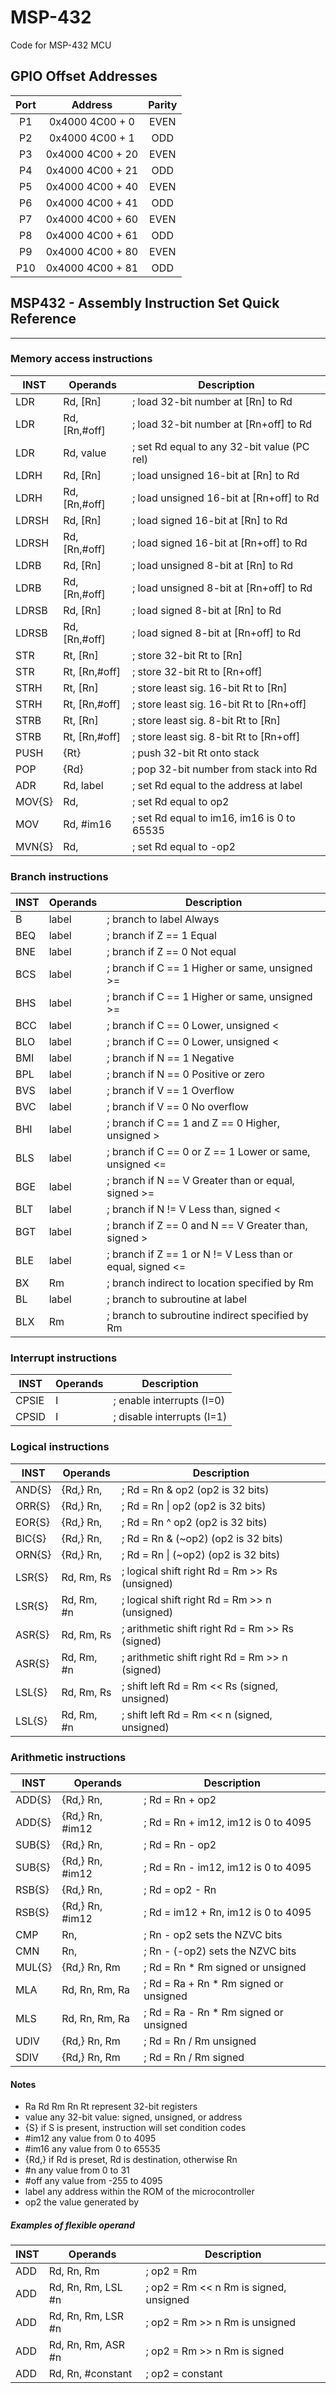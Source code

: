 # MSP-432
Code for MSP-432 MCU

## GPIO Offset Addresses
| Port |      Address     | Parity |
|:----:|:----------------:|:------:|
|  P1  | 0x4000 4C00 + 0  |  EVEN  |
|  P2  | 0x4000 4C00 + 1  |  ODD   |
|  P3  | 0x4000 4C00 + 20 |  EVEN  |
|  P4  | 0x4000 4C00 + 21 |  ODD   |
|  P5  | 0x4000 4C00 + 40 |  EVEN  |
|  P6  | 0x4000 4C00 + 41 |  ODD   |
|  P7  | 0x4000 4C00 + 60 |  EVEN  |
|  P8  | 0x4000 4C00 + 61 |  ODD   |
|  P9  | 0x4000 4C00 + 80 |  EVEN  |
|  P10 | 0x4000 4C00 + 81 |  ODD   |

## MSP432 - Assembly Instruction Set Quick Reference
***
### Memory access instructions
| INST | Operands | Description |
|------|----------|-------------|
LDR 	| Rd,		[Rn]				|; load 32-bit number at [Rn] to Rd
LDR		| Rd,		[Rn,#off]		|; load 32-bit number at [Rn+off] to Rd
LDR		| Rd,		value				|; set Rd equal to any 32-bit value (PC rel)
LDRH	| Rd,		[Rn]				|; load unsigned 16-bit at [Rn] to Rd
LDRH	| Rd,		[Rn,#off]		|; load unsigned 16-bit at [Rn+off] to Rd
LDRSH	| Rd,		[Rn]				|; load signed 16-bit at [Rn] to Rd
LDRSH	| Rd,		[Rn,#off]		|; load signed 16-bit at [Rn+off] to Rd
LDRB	| Rd,		[Rn]				|; load unsigned 8-bit at [Rn] to Rd
LDRB	| Rd,		[Rn,#off]		|; load unsigned 8-bit at [Rn+off] to Rd
LDRSB	| Rd,		[Rn]				|; load signed 8-bit at [Rn] to Rd
LDRSB	| Rd,		[Rn,#off]		|; load signed 8-bit at [Rn+off] to Rd
STR		| Rt,		[Rn]				|; store 32-bit Rt to [Rn]
STR		| Rt,		[Rn,#off]		|; store 32-bit Rt to [Rn+off]
STRH	| Rt,		[Rn]				|; store least sig. 16-bit Rt to [Rn]
STRH	| Rt,		[Rn,#off]		|; store least sig. 16-bit Rt to [Rn+off]
STRB	| Rt,		[Rn]				|; store least sig. 8-bit Rt to [Rn]
STRB	| Rt,		[Rn,#off]		|; store least sig. 8-bit Rt to [Rn+off]
PUSH	| {Rt}							|; push 32-bit Rt onto stack
POP		| {Rd}							|; pop 32-bit number from stack into Rd
ADR		| Rd, label					|; set Rd equal to the address at label
MOV{S}| Rd, <op2>					|; set Rd equal to op2
MOV		| Rd, #im16					|; set Rd equal to im16, im16 is 0 to 65535
MVN{S}| Rd, <op2>					|; set Rd equal to -op2

### Branch instructions
| INST | Operands | Description |
|------|----------|-------------|
B			| label		| ; branch to label		Always
BEQ		| label		| ; branch if Z == 1	Equal
BNE		| label		| ; branch if Z == 0	Not equal
BCS		| label		| ; branch if C == 1	Higher or same, unsigned >=
BHS		| label		| ; branch if C == 1	Higher or same, unsigned >=
BCC		| label		| ; branch if C == 0	Lower, unsigned <
BLO		| label		| ; branch if C == 0	Lower, unsigned <
BMI		| label		| ; branch if N == 1	Negative
BPL		| label		| ; branch if N == 0	Positive or zero
BVS		| label		| ; branch if V == 1	Overflow
BVC		| label		| ; branch if V == 0	No overflow
BHI		| label		| ; branch if C == 1 and Z == 0	Higher, unsigned >
BLS		| label		| ; branch if C == 0 or  Z == 1	Lower or same, unsigned <=
BGE		| label		| ; branch if N == V	Greater than or equal, signed >=
BLT		| label		| ; branch if N != V	Less than, signed <
BGT		| label		| ; branch if Z == 0 and N == V	Greater than, signed >
BLE		| label		| ; branch if Z == 1 or N != V	Less than or equal, signed <=
BX		| Rm			| ; branch indirect to location specified by Rm
BL		| label		| ; branch to subroutine at label
BLX		| Rm			| ; branch to subroutine indirect specified by Rm

### Interrupt instructions
| INST | Operands | Description |
|------|----------|-------------|
CPSIE		| I		| ; enable interrupts (I=0)
CPSID		| I		| ; disable interrupts (I=1)

### Logical instructions
| INST | Operands | Description |
|------|----------|-------------|
AND{S}	| {Rd,}	Rn, <op2>		| ; Rd = Rn & op2			(op2 is 32 bits)
ORR{S}	| {Rd,}	Rn, <op2>		| ; Rd = Rn \| op2			(op2 is 32 bits)
EOR{S}	| {Rd,}	Rn, <op2>		| ; Rd = Rn ^ op2			(op2 is 32 bits)
BIC{S}	| {Rd,}	Rn, <op2>		| ; Rd = Rn & (~op2)	(op2 is 32 bits)
ORN{S}	| {Rd,}	Rn, <op2>		| ; Rd = Rn \| (~op2)	(op2 is 32 bits)
LSR{S}	| Rd, Rm, Rs				| ; logical shift right Rd = Rm >> Rs		(unsigned)
LSR{S}	| Rd, Rm, #n				| ; logical shift right Rd = Rm >> n		(unsigned)
ASR{S}	| Rd, Rm, Rs				| ; arithmetic shift right Rd = Rm >> Rs		(signed)
ASR{S}	| Rd, Rm, #n				| ; arithmetic shift right Rd = Rm >> n		(signed)
LSL{S}	| Rd, Rm, Rs				| ; shift left Rd = Rm << Rs		(signed, unsigned)
LSL{S}	| Rd, Rm, #n				| ; shift left Rd = Rm << n		(signed, unsigned)

### Arithmetic instructions
| INST | Operands | Description |
|------|----------|-------------|
ADD{S}	| {Rd,}	Rn, <op2>		| ; Rd = Rn + op2
ADD{S}	| {Rd,}	Rn, #im12		| ; Rd = Rn + im12, im12 is 0 to 4095
SUB{S}	| {Rd,}	Rn, <op2>		| ; Rd = Rn - op2
SUB{S}	| {Rd,}	Rn, #im12		| ; Rd = Rn - im12, im12 is 0 to 4095
RSB{S}	| {Rd,}	Rn, <op2>		| ; Rd = op2 - Rn
RSB{S}	| {Rd,}	Rn, #im12		| ; Rd = im12 + Rn, im12 is 0 to 4095
CMP			| Rn, <op2>					| ; Rn - op2		sets the NZVC bits
CMN			| Rn, <op2>					| ; Rn - (-op2)		sets the NZVC bits
MUL{S}	| {Rd,}	Rn, Rm			| ; Rd = Rn * Rm		signed or unsigned
MLA			| Rd, Rn, Rm, Ra		| ; Rd = Ra + Rn * Rm		signed or unsigned
MLS			| Rd, Rn, Rm, Ra		| ; Rd = Ra - Rn * Rm		signed or unsigned
UDIV		| {Rd,}	Rn, Rm			| ; Rd = Rn / Rm		unsigned
SDIV		| {Rd,}	Rn, Rm			| ; Rd = Rn / Rm		signed

#### Notes
- Ra Rd Rm Rn Rt	represent 32-bit registers
- value		any 32-bit value: signed, unsigned, or address
- {S}			if S is present, instruction will set condition codes
- \#im12	any value from 0 to 4095
- \#im16	any value from 0 to 65535
- {Rd,}		if Rd is preset, Rd is destination, otherwise Rn
- \#n			any value from 0 to 31
- \#off		any value from -255 to 4095
- label		any address within the ROM of the microcontroller
- op2			the value generated by <op2>

##### Examples of flexible operand <op2>
| INST | Operands | Description |
|------|----------|-------------|
ADD	| Rd,	Rn,	Rm					| ; op2 = Rm
ADD	| Rd,	Rn,	Rm, LSL #n	| ; op2 = Rm << n		Rm is signed, unsigned
ADD	| Rd,	Rn,	Rm, LSR #n	| ; op2 = Rm >> n		Rm is unsigned
ADD	| Rd,	Rn,	Rm, ASR #n	| ; op2 = Rm >> n		Rm is signed
ADD	| Rd,	Rn,	#constant		| ; op2 = constant
